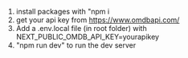 1. install packages with "npm i
2. get your api key from https://www.omdbapi.com/
3. Add a .env.local file (in root folder) with NEXT_PUBLIC_OMDB_API_KEY=yourapikey 
4. "npm run dev" to run the dev server

